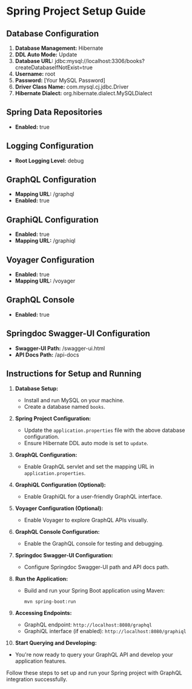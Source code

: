 # Spring Project Setup Guide

## Database Configuration

1. **Database Management:** Hibernate
2. **DDL Auto Mode:** Update
3. **Database URL:** jdbc:mysql://localhost:3306/books?createDatabaseIfNotExist=true
4. **Username:** root
5. **Password:** [Your MySQL Password]
6. **Driver Class Name:** com.mysql.cj.jdbc.Driver
7. **Hibernate Dialect:** org.hibernate.dialect.MySQLDialect

## Spring Data Repositories

- **Enabled:** true

## Logging Configuration

- **Root Logging Level:** debug

## GraphQL Configuration

- **Mapping URL:** /graphql
- **Enabled:** true

## GraphiQL Configuration

- **Enabled:** true
- **Mapping URL:** /graphiql

## Voyager Configuration

- **Enabled:** true
- **Mapping URL:** /voyager

## GraphQL Console

- **Enabled:** true

## Springdoc Swagger-UI Configuration

- **Swagger-UI Path:** /swagger-ui.html
- **API Docs Path:** /api-docs

## Instructions for Setup and Running

1. **Database Setup:**
   - Install and run MySQL on your machine.
   - Create a database named `books`.

2. **Spring Project Configuration:**
   - Update the `application.properties` file with the above database configuration.
   - Ensure Hibernate DDL auto mode is set to `update`.

3. **GraphQL Configuration:**
   - Enable GraphQL servlet and set the mapping URL in `application.properties`.

4. **GraphiQL Configuration (Optional):**
   - Enable GraphiQL for a user-friendly GraphQL interface.

5. **Voyager Configuration (Optional):**
   - Enable Voyager to explore GraphQL APIs visually.

6. **GraphQL Console Configuration:**
   - Enable the GraphQL console for testing and debugging.

7. **Springdoc Swagger-UI Configuration:**
   - Configure Springdoc Swagger-UI path and API docs path.

8. **Run the Application:**
   - Build and run your Spring Boot application using Maven:
     ```
     mvn spring-boot:run
     ```

9. **Accessing Endpoints:**
   - GraphQL endpoint: `http://localhost:8080/graphql`
   - GraphiQL interface (if enabled): `http://localhost:8080/graphiql`

10. **Start Querying and Developing:**
   - You're now ready to query your GraphQL API and develop your application features.

Follow these steps to set up and run your Spring project with GraphQL integration successfully.
